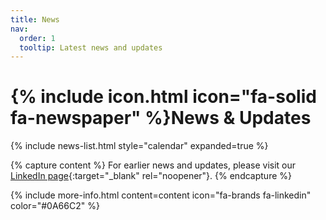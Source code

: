 ```yaml
---
title: News
nav:
  order: 1
  tooltip: Latest news and updates
---
```


# {% include icon.html icon="fa-solid fa-newspaper" %}News & Updates

{% include news-list.html style="calendar" expanded=true %}


{% capture content %}
For earlier news and updates, please visit our [LinkedIn page](https://www.linkedin.com/in/p-angeloudis/recent-activity/all/){:target="_blank" rel="noopener"}.
{% endcapture %}

{% include more-info.html 
  content=content 
  icon="fa-brands fa-linkedin" 
  color="#0A66C2" 
%}